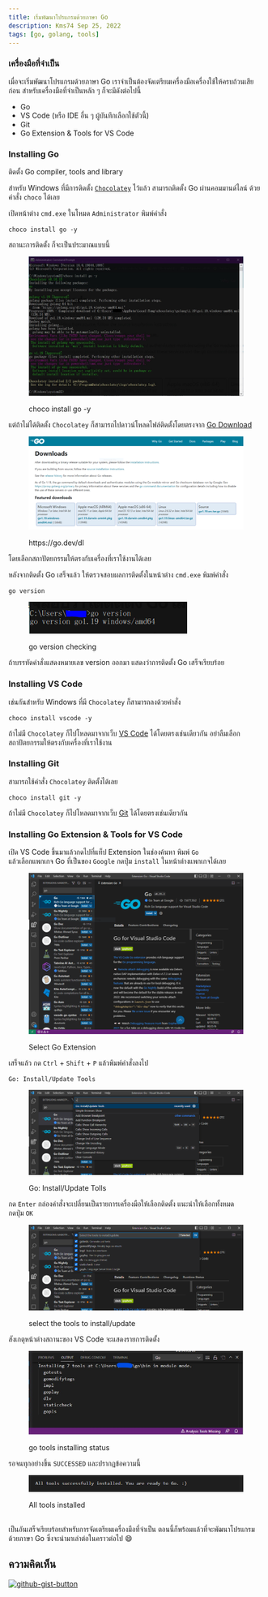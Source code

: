 ```yaml
---
title: เริ่มพัฒนาโปรแกรมด้วยภาษา Go
description: Kms74 Sep 25, 2022
tags: [go, golang, tools]
---
```


### เครื่องมือที่จำเป็น

เมื่อจะเริ่มพัฒนาโปรแกรมด้วยภาษา Go เราจำเป็นต้องจัดเตรียมเครื่องมือเครื่องใช้ให้ครบถ้วนเสียก่อน สำหรับเครื่องมือที่จำเป็นหลัก ๆ ก็จะมีดังต่อไปนี้

* Go
* VS Code (หรือ IDE อื่น ๆ ผู้บันทึกเลือกใช้ตัวนี้)
* Git
* Go Extension & Tools for VS Code

### Installing Go <a href="#installing-go" id="installing-go"></a>

ติดตั้ง Go compiler, tools and library

สำหรับ Windows ที่มีการติดตั้ง [`Chocolatey`][choco] ไว้แล้ว สามารถติดตั้ง Go ผ่านคอมมานด์ไลน์ ด้วยคำสั่ง `choco` ได้เลย

เปิดหน้าต่าง `cmd.exe` ในโหมด `Administrator` พิมพ์คำสั่ง

```
choco install go -y
```

[choco]: ../others/chocolatey-package-manager-for-windows.md

สถานะการติดตั้ง ก็จะเป็นประมาณแบบนี้

<figure><img src="../.gitbook/assets/go-install.jpg" alt=""><figcaption><p>choco install go -y</p></figcaption></figure>

แต่ถ้าไม่ได้ติดตั้ง `Chocolatey` ก็สามารถไปดาวน์โหลดไฟล์ติดตั้งโดยตรงจาก [Go Download](https://go.dev/dl)&#x20;

<figure><img src="../.gitbook/assets/go-dev-dl.PNG" alt=""><figcaption><p>https://go.dev/dl</p></figcaption></figure>

โดยเลือกสถาปัตยกรรมให้ตรงกับเครื่องที่เราใช้งานได้เลย

หลังจากติดตั้ง Go เสร็จแล้ว ให้ตรวจสอบผลการติดตั้งในหน้าต่าง `cmd.exe` พิมพ์คำสั่ง

```shell
go version
```

<figure><img src="../.gitbook/assets/go-version.PNG" alt=""><figcaption><p>go version checking</p></figcaption></figure>

ถ้าบรรทัดคำสั่งแสดงหมายเลข version ออกมา แสดงว่าการติดตั้ง Go เสร็จเรียบร้อย&#x20;



### Installing VS Code <a href="#installing-vs-code" id="installing-vs-code"></a>

เช่นกันสำหรับ Windows ที่มี `Chocolatey` ก็สามารถลงด้วยคำสั่ง

```
choco install vscode -y
```

ถ้าไม่มี `Chocolatey` ก็ไปโหลดมาจากเว็บ [VS Code](https://code.visualstudio.com/download) ได้โดยตรงเช่นเดียวกัน อย่าลืมเลือกสถาปัตยกรรมให้ตรงกับเครื่องที่เราใช้งาน

### Installing Git <a href="#installing-git" id="installing-git"></a>

สามารถใช้คำสั่ง `Chocolatey` ติดตั้งได้เลย

```
choco install git -y
```

ถ้าไม่มี `Chocolatey` ก็ไปโหลดมาจากเว็บ [Git](https://git-scm.com/downloads) ได้โดยตรงเช่นเดียวกัน

### Installing Go Extension & Tools for VS Code <a href="#installing-go-extension--tools-for-vs-code" id="installing-go-extension--tools-for-vs-code"></a>

เปิด VS Code ขึ้นมาแล้วกดไปที่แท็ป Extension ในช่องค้นหา พิมพ์ `Go`\
แล้วเลือกแพกเกจ Go ที่เป็นของ `Google` กดปุ่ม `install` ในหน้าต่างแพกเกจได้เลย

<figure><img src="../.gitbook/assets/go-vscode-extension.PNG" alt=""><figcaption><p>Select Go Extension</p></figcaption></figure>

เสร็จแล้ว กด `Ctrl` + `Shift` + `P` แล้วพิมพ์คำสั่งลงไป

```
Go: Install/Update Tools
```

<figure><img src="../.gitbook/assets/go-install-update-tools-vscode.png" alt=""><figcaption><p>Go: Install/Update Tolls</p></figcaption></figure>

กด `Enter` กล่องคำสั่งจะเปลี่ยนเป็นรายการเครื่องมือให้เลือกติดตั้ง แนะนำให้เลือกทั้งหมด\
กดปุ่ม `OK`

<figure><img src="../.gitbook/assets/go-select-tools-to-install-vscode.png" alt=""><figcaption><p>select the tools to install/update</p></figcaption></figure>

สังเกตุหน้าต่างสถานะของ VS Code จะแสดงรายการติดตั้ง

<figure><img src="../.gitbook/assets/go-install-tool-status-vscode.jpg" alt=""><figcaption><p>go tools installing status</p></figcaption></figure>

รอจนทุกอย่างขึ้น `SUCCESSED` และปรากฏข้อความนี้

<figure><img src="../.gitbook/assets/go-install-tools-finish-vscode.PNG" alt=""><figcaption><p>All tools installed</p></figcaption></figure>

\
เป็นอันเสร็จเรียบร้อยสำหรับการจัดเตรียมเครื่องมือที่จำเป็น ตอนนี้ก็พร้อมแล้วที่จะพัฒนาโปรแกรมด้วยภาษา Go ซึ่งจะนำมาเล่าต่อในคราวต่อไป 😄

## ความคิดเห็น

[![github-gist-button](https://user-images.githubusercontent.com/52767363/191145099-9f4a51a2-35cc-495f-82e1-284d769a9052.png)][comment]

[comment]: https://gist.github.com/Komsan74/4febb2167f3a96c379dd756e6c92a200